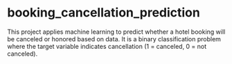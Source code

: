 # booking_cancellation_prediction
This project applies machine learning to predict whether a hotel booking will be canceled or honored based on data. It is a binary classification problem where the target variable indicates cancellation (1 = canceled, 0 = not canceled).

